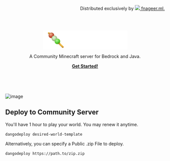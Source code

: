 <p align="right">
Distributed exclusively by <a href="https://fnageer.ml/"><img src="https://fnageer.ml/favicon.ico" height="20px" /> fnageer.ml.</a></p>
<br><br>
<p align="center">
    <img align="center" src="title-white.png" />
    <!--<h1 align="center">Just the Docs</h1>-->
    <p align="center">A Community Minecraft server for Bedrock and Java.</p>
    <p align="center"><strong><a href="https://classroom.dangomc.ga">Get Started!</a></strong></p>
    <br><br><br>
</p>

![image](https://user-images.githubusercontent.com/84286255/122435241-d6f59f80-cf65-11eb-9492-9163dcde0bb3.png)

## Deploy to Community Server

You'll have 1 hour to play your world. You may renew it anytime.

```
dangodeploy desired-world-template
```
Alternatively, you can specify a Public .zip File to deploy.
```
dangodeploy https://path.to/zip.zip
```

